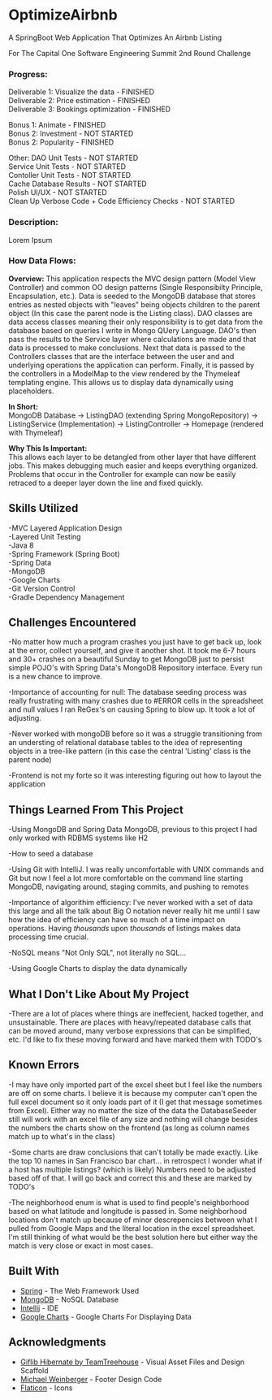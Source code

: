 # OptimizeAirbnb <br>
A SpringBoot Web Application That Optimizes An Airbnb Listing <br>

For The Capital One Software Engineering Summit 2nd Round Challenge <br>

### Progress:
Deliverable 1: Visualize the data - FINISHED </br>
Deliverable 2: Price estimation - FINISHED </br>
Deliverable 3: Bookings optimization - FINISHED </br>

Bonus 1: Animate - FINISHED </br>
Bonus 2: Investment - NOT STARTED </br>
Bonus 2: Popularity - FINISHED </br>

Other:
DAO Unit Tests - NOT STARTED </br>
Service Unit Tests - NOT STARTED </br>
Contoller Unit Tests - NOT STARTED </br>
Cache Database Results - NOT STARTED </br>
Polish UI/UX - NOT STARTED </br>
Clean Up Verbose Code + Code Efficiency Checks - NOT STARTED </br>

### Description:
Lorem Ipsum

### How Data Flows:
**Overview:** This application respects the MVC design pattern (Model View Controller) and common OO design patterns (Single Responsibilty Principle, Encapsulation, etc.). Data is seeded to the MongoDB database that stores entries as nested objects with "leaves" being objects children to the parent object (In this case the parent node is the Listing class). DAO classes are data access classes meaning their only responsibility is to get data from the database based on queries I write in Mongo QUery Language. DAO's then pass the results to the Service layer where calculations are made and that data is processed to make conclusions. Next that data is passed to the Controllers classes that are the interface between the user and and underlying operations the application can perform. Finally, it is passed by the controllers in a ModelMap to the view rendered by the Thymeleaf templating engine. This allows us to display data dynamically using placeholders. </br>

**In Short:** </br>
MongoDB Database -> ListingDAO (extending Spring MongoRepository) -> ListingService (Implementation) -> ListingController -> Homepage (rendered with Thymeleaf)

**Why This Is Important:** </br>
This allows each layer to be detangled from other layer that have different jobs. This makes debugging much easier and keeps everything organized. Problems that occur in the Controller for example can now be easily retraced to a deeper layer down the line and fixed quickly.

## Skills Utilized </br>
-MVC Layered Application Design </br>
-Layered Unit Testing </br>
-Java 8 </br>
-Spring Framework (Spring Boot)</br>
-Spring Data </br>
-MongoDB </br>
-Google Charts </br>
-Git Version Control </br>
-Gradle Dependency Management </br>

## Challenges Encountered </br>
-No matter how much a program crashes you just have to get back up, look at the error, collect yourself, and
give it another shot. It took me 6-7 hours and 30+ crashes on a beautiful Sunday to get MongoDB just to
persist simple POJO's with Spring Data's MongoDB Repository interface. Every run is a new chance to improve. </br>

-Importance of accounting for null: The database seeding process was really frustrating with many crashes due to
#ERROR cells in the spreadsheet and null values I ran ReGex's on causing Spring to blow up. It took a lot of adjusting. </br>

-Never worked with mongoDB before so it was a struggle transitioning from an understing of relational database tables
to the idea of representing objects in a tree-like pattern (in this case the central 'Listing' class is the parent node) </br>

-Frontend is not my forte so it was interesting figuring out how to layout the application </br>

## Things Learned From This Project </br>
-Using MongoDB and Spring Data MongoDB, previous to this project I had only worked with RDBMS systems like H2 </br>

-How to seed a database </br>

-Using Git with IntelliJ. I was really uncomfortable with UNIX commands and Git but now I feel a lot more
comfortable on the command line starting MongoDB, navigating around, staging commits, and pushing to remotes </br>

-Importance of algorithim efficiency: I've never worked with a set of data this large and all the talk about
Big O notation never really hit me until I saw how the idea of efficiency can have so much of a time impact on
operations. Having *thousands* upon *thousands* of listings makes data processing time crucial.</br>

-NoSQL means "Not Only SQL", not literally no SQL... </br>

-Using Google Charts to display the data dynamically </br>

## What I Don't Like About My Project </br>
-There are a lot of places where things are ineffecient, hacked together, and unsustainable. There are places with heavy/repeated database calls that can be moved around, many verbose expressions that can be simplified, etc. I'd like to fix these moving forward and have marked them with TODO's </br>

## Known Errors </br>
-I may have only imported part of the excel sheet but I feel like the numbers are off on some charts. I believe
it is because my computer can't open the full excel document so it only loads part of it (I get that message sometimes
from Excel). Either way no matter the size of the data the DatabaseSeeder still will work with an excel file of any size
and nothing will change besides the numbers the charts show on the frontend (as long as column names match up to what's
in the class) </br>

-Some charts are draw conclusions that can't totally be made exactly. Like the top 10 names in San Francisco bar chart...
in retrospect I wonder what if a host has multiple listings? (which is likely) Numbers need to be adjusted based off of
that. I will go back and correct this and these are marked by TODO's</br>

-The neighborhood enum is what is used to find people's neighborhood based on what latitude and longitude is passed in. Some neighborhood locations don't match up because of minor descrepencies between what I pulled from Google Maps and the literal location in the excel spreadsheet. I'm still thinking of what would be the best solution here but either way the match is very close or exact in most cases. </br>

## Built With

* [Spring](https://spring.io/) - The Web Framework Used
* [MongoDB](https://www.mongodb.com/) - NoSQL Database
* [Intellij](https://www.jetbrains.com/idea/) - IDE
* [Google Charts](https://developers.google.com/chart/) - Google Charts For Displaying Data

## Acknowledgments
* [Giflib Hibernate by TeamTreehouse](https://github.com/treehouse/giflib-hibernate) - Visual Asset Files and Design Scaffold
* [Michael Weinberger](https://github.com/mwein99) - Footer Design Code
* [Flaticon](https://www.flaticon.com/) - Icons
